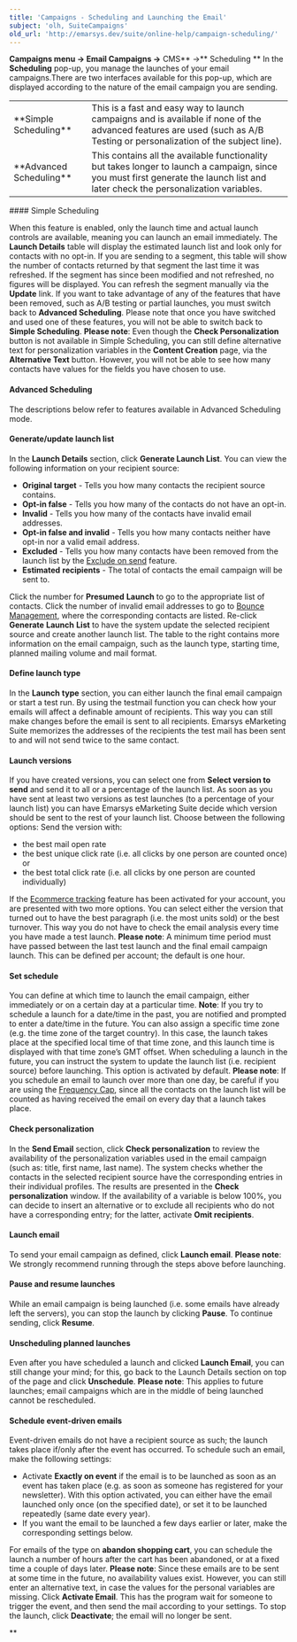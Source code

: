 ```yaml
---
title: 'Campaigns - Scheduling and Launching the Email'
subject: 'olh, SuiteCampaigns'
old_url: 'http://emarsys.dev/suite/online-help/campaign-scheduling/'
---
```


**Campaigns menu -> **Email Campaigns** ->** CMS** ->** Scheduling ** In the **Scheduling** pop-up, you manage the launches of your email campaigns.There are two interfaces available for this pop-up, which are displayed according to the nature of the email campaign you are sending.

<div> <table><tbody><tr><td>**Simple Scheduling**

 </td> <td>This is a fast and easy way to launch campaigns and is available if none of the advanced features are used (such as A/B Testing or personalization of the subject line).</td> </tr><tr><td>**Advanced Scheduling**

 </td> <td>This contains all the available functionality but takes longer to launch a campaign, since you must first generate the launch list and later check the personalization variables.</td></tr></tbody></table></div>#### Simple Scheduling

 When this feature is enabled, only the launch time and actual launch controls are available, meaning you can launch an email immediately. The **Launch Details** table will display the estimated launch list and look only for contacts with no opt-in. If you are sending to a segment, this table will show the number of contacts returned by that segment the last time it was refreshed. If the segment has since been modified and not refreshed, no figures will be displayed. You can refresh the segment manually via the **Update** link. If you want to take advantage of any of the features that have been removed, such as A/B testing or partial launches, you must switch back to **Advanced Scheduling**. Please note that once you have switched and used one of these features, you will not be able to switch back to **Simple Scheduling**. **Please note**: Even though the **Check Personalization** button is not available in Simple Scheduling, you can still define alternative text for personalization variables in the **Content Creation** page, via the **Alternative Text** button. However, you will not be able to see how many contacts have values for the fields you have chosen to use.

#### Advanced Scheduling

 The descriptions below refer to features available in Advanced Scheduling mode.

#### Generate/update launch list

 In the **Launch Details** section, click **Generate Launch List**. You can view the following information on your recipient source:

- **Original target** - Tells you how many contacts the recipient source contains.
- **Opt-in false** - Tells you how many of the contacts do not have an opt-in.
- **Invalid** - Tells you how many of the contacts have invalid email addresses.
- **Opt-in false and invalid** - Tells you how many contacts neither have opt-in nor a valid email address.
- **Excluded** - Tells you how many contacts have been removed from the launch list by the [Exclude on send](/olh/email-settings.md "Campaigns – Email Settings") feature.
- **Estimated** **recipients** - The total of contacts the email campaign will be sent to.

 Click the number for **Presumed** **Launch** to go to the appropriate list of contacts. Click the number of invalid email addresses to go to [Bounce Management](/olh/bounce-management-settings.md "Admin – Bounce Management Overview"), where the corresponding contacts are listed. Re-click **Generate** **Launch** **List** to have the system update the selected recipient source and create another launch list. The table to the right contains more information on the email campaign, such as the launch type, starting time, planned mailing volume and mail format.

#### Define launch type

 In the **Launch** **type** section, you can either launch the final email campaign or start a test run. By using the testmail function you can check how your emails will affect a definable amount of recipients. This way you can still make changes before the email is sent to all recipients. Emarsys eMarketing Suite memorizes the addresses of the recipients the test mail has been sent to and will not send twice to the same contact.

#### Launch versions

 If you have created versions, you can select one from **Select version to send** and send it to all or a percentage of the launch list. As soon as you have sent at least two versions as test launches (to a percentage of your launch list) you can have Emarsys eMarketing Suite decide which version should be sent to the rest of your launch list. Choose between the following options: Send the version with:

- the best mail open rate
- the best unique click rate (i.e. all clicks by one person are counted once) or
- the best total click rate (i.e. all clicks by one person are counted individually)

 If the [Ecommerce tracking](/Suite/ecommerce-tracking.md "Ecommerce Tracking") feature has been activated for your account, you are presented with two more options. You can select either the version that turned out to have the best paragraph (i.e. the most units sold) or the best turnover. This way you do not have to check the email analysis every time you have made a test launch. **Please note**: A minimum time period must have passed between the last test launch and the final email campaign launch. This can be defined per account; the default is one hour.

#### Set schedule

 You can define at which time to launch the email campaign, either immediately or on a certain day at a particular time. **Note**: If you try to schedule a launch for a date/time in the past, you are notified and prompted to enter a date/time in the future. You can also assign a specific time zone (e.g. the time zone of the target country). In this case, the launch takes place at the specified local time of that time zone, and this launch time is displayed with that time zone’s GMT offset. When scheduling a launch in the future, you can instruct the system to update the launch list (i.e. recipient source) before launching. This option is activated by default. **Please note**: If you schedule an email to launch over more than one day, be careful if you are using the [Frequency Cap](/olh/frequency-cap.md "Admin – Frequency Cap Overview"), since all the contacts on the launch list will be counted as having received the email on every day that a launch takes place.

#### Check personalization

 In the **Send Email** section, click **Check personalization** to review the availability of the personalization variables used in the email campaign (such as: title, first name, last name). The system checks whether the contacts in the selected recipient source have the corresponding entries in their individual profiles. The results are presented in the **Check personalization** window. If the availability of a variable is below 100%, you can decide to insert an alternative or to exclude all recipients who do not have a corresponding entry; for the latter, activate **Omit recipients**.

#### Launch email

 To send your email campaign as defined, click **Launch email**. **Please note**: We strongly recommend running through the steps above before launching.

#### Pause and resume launches

 While an email campaign is being launched (i.e. some emails have already left the servers), you can stop the launch by clicking **Pause**. To continue sending, click **Resume**.

#### Unscheduling planned launches

 Even after you have scheduled a launch and clicked **Launch Email**, you can still change your mind; for this, go back to the Launch Details section on top of the page and click **Unschedule**. **Please note**: This applies to future launches; email campaigns which are in the middle of being launched cannot be rescheduled.

#### Schedule event-driven emails

 Event-driven emails do not have a recipient source as such; the launch takes place if/only after the event has occurred. To schedule such an email, make the following settings:

- Activate **Exactly on event** if the email is to be launched as soon as an event has taken place (e.g. as soon as someone has registered for your newsletter). With this option activated, you can either have the email launched only once (on the specified date), or set it to be launched repeatedly (same date every year).
- If you want the email to be launched a few days earlier or later, make the corresponding settings below.

 For emails of the type on **abandon shopping cart**, you can schedule the launch a number of hours after the cart has been abandoned, or at a fixed time a couple of days later. **Please note**: Since these emails are to be sent at some time in the future, no availability values exist. However, you can still enter an alternative text, in case the values for the personal variables are missing. Click **Activate Email**. This has the program wait for someone to trigger the event, and then send the mail according to your settings. To stop the launch, click **Deactivate**; the email will no longer be sent.

**